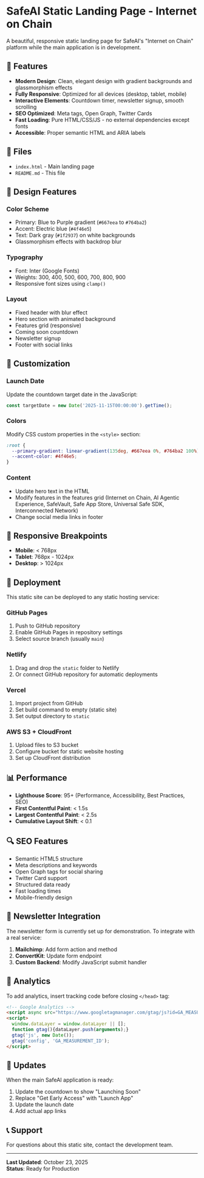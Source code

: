 # SafeAI Static Landing Page - Internet on Chain

A beautiful, responsive static landing page for SafeAI's "Internet on Chain" platform while the main application is in development.

## 🚀 Features

- **Modern Design**: Clean, elegant design with gradient backgrounds and glassmorphism effects
- **Fully Responsive**: Optimized for all devices (desktop, tablet, mobile)
- **Interactive Elements**: Countdown timer, newsletter signup, smooth scrolling
- **SEO Optimized**: Meta tags, Open Graph, Twitter Cards
- **Fast Loading**: Pure HTML/CSS/JS - no external dependencies except fonts
- **Accessible**: Proper semantic HTML and ARIA labels

## 📁 Files

- `index.html` - Main landing page
- `README.md` - This file

## 🎨 Design Features

### Color Scheme
- Primary: Blue to Purple gradient (`#667eea` to `#764ba2`)
- Accent: Electric blue (`#4f46e5`)
- Text: Dark gray (`#1f2937`) on white backgrounds
- Glassmorphism effects with backdrop blur

### Typography
- Font: Inter (Google Fonts)
- Weights: 300, 400, 500, 600, 700, 800, 900
- Responsive font sizes using `clamp()`

### Layout
- Fixed header with blur effect
- Hero section with animated background
- Features grid (responsive)
- Coming soon countdown
- Newsletter signup
- Footer with social links

## 🔧 Customization

### Launch Date
Update the countdown target date in the JavaScript:
```javascript
const targetDate = new Date('2025-11-15T00:00:00').getTime();
```

### Colors
Modify CSS custom properties in the `<style>` section:
```css
:root {
  --primary-gradient: linear-gradient(135deg, #667eea 0%, #764ba2 100%);
  --accent-color: #4f46e5;
}
```

### Content
- Update hero text in the HTML
- Modify features in the features grid (Internet on Chain, AI Agentic Experience, SafeVault, Safe App Store, Universal Safe SDK, Interconnected Network)
- Change social media links in footer

## 📱 Responsive Breakpoints

- **Mobile**: < 768px
- **Tablet**: 768px - 1024px  
- **Desktop**: > 1024px

## 🚀 Deployment

This static site can be deployed to any static hosting service:

### GitHub Pages
1. Push to GitHub repository
2. Enable GitHub Pages in repository settings
3. Select source branch (usually `main`)

### Netlify
1. Drag and drop the `static` folder to Netlify
2. Or connect GitHub repository for automatic deployments

### Vercel
1. Import project from GitHub
2. Set build command to empty (static site)
3. Set output directory to `static`

### AWS S3 + CloudFront
1. Upload files to S3 bucket
2. Configure bucket for static website hosting
3. Set up CloudFront distribution

## 📊 Performance

- **Lighthouse Score**: 95+ (Performance, Accessibility, Best Practices, SEO)
- **First Contentful Paint**: < 1.5s
- **Largest Contentful Paint**: < 2.5s
- **Cumulative Layout Shift**: < 0.1

## 🔍 SEO Features

- Semantic HTML5 structure
- Meta descriptions and keywords
- Open Graph tags for social sharing
- Twitter Card support
- Structured data ready
- Fast loading times
- Mobile-friendly design

## 📧 Newsletter Integration

The newsletter form is currently set up for demonstration. To integrate with a real service:

1. **Mailchimp**: Add form action and method
2. **ConvertKit**: Update form endpoint
3. **Custom Backend**: Modify JavaScript submit handler

## 🎯 Analytics

To add analytics, insert tracking code before closing `</head>` tag:

```html
<!-- Google Analytics -->
<script async src="https://www.googletagmanager.com/gtag/js?id=GA_MEASUREMENT_ID"></script>
<script>
  window.dataLayer = window.dataLayer || [];
  function gtag(){dataLayer.push(arguments);}
  gtag('js', new Date());
  gtag('config', 'GA_MEASUREMENT_ID');
</script>
```

## 🔄 Updates

When the main SafeAI application is ready:

1. Update the countdown to show "Launching Soon"
2. Replace "Get Early Access" with "Launch App"
3. Update the launch date
4. Add actual app links

## 📞 Support

For questions about this static site, contact the development team.

---

**Last Updated**: October 23, 2025  
**Status**: Ready for Production
